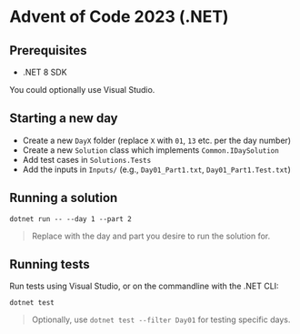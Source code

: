 # Advent of Code 2023 (.NET)

## Prerequisites

- .NET 8 SDK

You could optionally use Visual Studio.

## Starting a new day

- Create a new `DayX` folder (replace `X` with `01`, `13` etc. per the day number)
- Create a new `Solution` class which implements `Common.IDaySolution`
- Add test cases in `Solutions.Tests`
- Add the inputs in `Inputs/` (e.g., `Day01_Part1.txt`, `Day01_Part1.Test.txt`)

## Running a solution

```shell
dotnet run -- --day 1 --part 2
```

> Replace with the day and part you desire to run the solution for.

## Running tests

Run tests using Visual Studio, or on the commandline with the .NET CLI:

```shell
dotnet test
```

> Optionally, use `dotnet test --filter Day01` for testing specific days.  